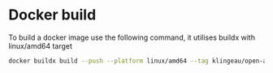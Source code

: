 # Docker build

To build a docker image use the following command, it utilises buildx with linux/amd64 target

```bash
docker buildx build --push --platform linux/amd64 --tag klingeau/open-api-json-visualiser:latest .
```

